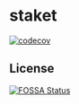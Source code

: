# staket
[![codecov](https://codecov.io/gh/tugrulcan/staket/branch/main/graph/badge.svg?token=9ZG7PGMT0Z)](https://codecov.io/gh/tugrulcan/staket)

## License
[![FOSSA Status](https://app.fossa.com/api/projects/git%2Bgithub.com%2Ftugrulcan%2Fstaket.svg?type=large)](https://app.fossa.com/projects/git%2Bgithub.com%2Ftugrulcan%2Fstaket?ref=badge_large)
